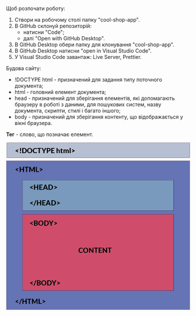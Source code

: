 Щоб розпочати роботу:

1. Створи на робочому столі папку "cool-shop-app".
2. В GitHub склонуй репозиторій:
   - натисни "Code";
   - далі "Open with GitHub Desktop".
3. В GitHub Desktop обери папку для клонування "cool-shop-app".
4. В GitHub Desktop натисни "open in Visual Studio Code".
5. У Visual Studio Code завантаж: Live Server, Prettier.

Будова сайту:

- !DOCTYPE html - призначений для задання типу поточного документа;
- html - головний елемент документа;
- head - призначений для зберігання елементів, які допомагають браузеру в роботі
  з даними, для пошукових систем, назву документа, скрипти, стилі і багато
  іншого;
- body - призначений для зберігання контенту, що відображається у вікні
  браузера.

**Тег** - слово, що позначає елемент.

<img src="./images/html-tag-structure-image.png" w=200px/>
